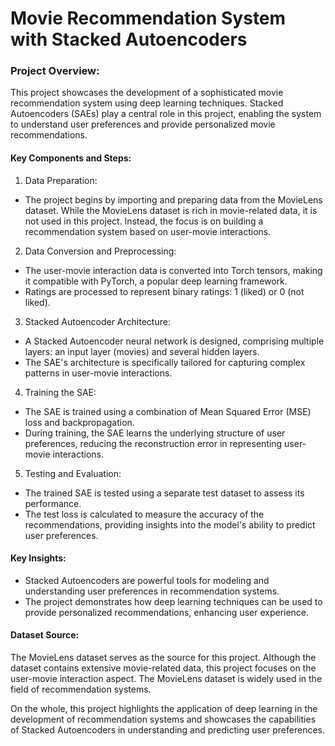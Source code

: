# Movie Recommendation System with Stacked Autoencoders

### Project Overview:

This project showcases the development of a sophisticated movie recommendation system using deep learning techniques. Stacked Autoencoders (SAEs) play a central role in this project, enabling the system to understand user preferences and provide personalized movie recommendations.

#### Key Components and Steps:

1. Data Preparation:

- The project begins by importing and preparing data from the MovieLens dataset. While the MovieLens dataset is rich in movie-related data, it is not used in this project. Instead, the focus is on building a recommendation system based on user-movie interactions.

2. Data Conversion and Preprocessing:

- The user-movie interaction data is converted into Torch tensors, making it compatible with PyTorch, a popular deep learning framework.
- Ratings are processed to represent binary ratings: 1 (liked) or 0 (not liked).

3. Stacked Autoencoder Architecture:

- A Stacked Autoencoder neural network is designed, comprising multiple layers: an input layer (movies) and several hidden layers.
- The SAE's architecture is specifically tailored for capturing complex patterns in user-movie interactions.

4. Training the SAE:

- The SAE is trained using a combination of Mean Squared Error (MSE) loss and backpropagation.
- During training, the SAE learns the underlying structure of user preferences, reducing the reconstruction error in representing user-movie interactions.

5. Testing and Evaluation:

- The trained SAE is tested using a separate test dataset to assess its performance.
- The test loss is calculated to measure the accuracy of the recommendations, providing insights into the model's ability to predict user preferences.

#### Key Insights:

- Stacked Autoencoders are powerful tools for modeling and understanding user preferences in recommendation systems.
- The project demonstrates how deep learning techniques can be used to provide personalized recommendations, enhancing user experience.

#### Dataset Source:

The MovieLens dataset serves as the source for this project. Although the dataset contains extensive movie-related data, this project focuses on the user-movie interaction aspect. The MovieLens dataset is widely used in the field of recommendation systems.



On the whole, this project highlights the application of deep learning in the development of recommendation systems and showcases the capabilities of Stacked Autoencoders in understanding and predicting user preferences.
